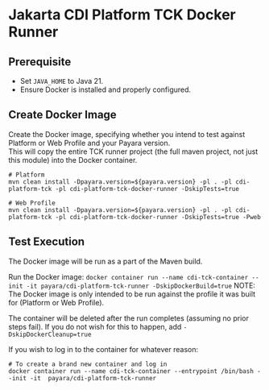 # Jakarta CDI Platform TCK Docker Runner

## Prerequisite
- Set `JAVA_HOME` to Java 21.
- Ensure Docker is installed and properly configured.

## Create Docker Image

Create the Docker image, specifying whether you intend to test against Platform or Web Profile and your Payara version.  
This will copy the entire TCK runner project (the full maven project, not just this module) into the Docker container.

```
# Platform
mvn clean install -Dpayara.version=${payara.version} -pl . -pl cdi-platform-tck -pl cdi-platform-tck-docker-runner -DskipTests=true

# Web Profile
mvn clean install -Dpayara.version=${payara.version} -pl . -pl cdi-platform-tck -pl cdi-platform-tck-docker-runner -DskipTests=true -Pweb
```

## Test Execution

The Docker image will be run as a part of the Maven build.

Run the Docker image: `docker container run --name cdi-tck-container --init -it payara/cdi-platform-tck-runner -DskipDockerBuild=true`
NOTE: The Docker image is only intended to be run against the profile it was built for (Platform or Web Profile).

The container will be deleted after the run completes (assuming no prior steps fail).
If you do not wish for this to happen, add `-DskipDockerCleanup=true`

If you wish to log in to the container for whatever reason:
```
# To create a brand new container and log in
docker container run --name cdi-tck-container --entrypoint /bin/bash --init -it  payara/cdi-platform-tck-runner
```
